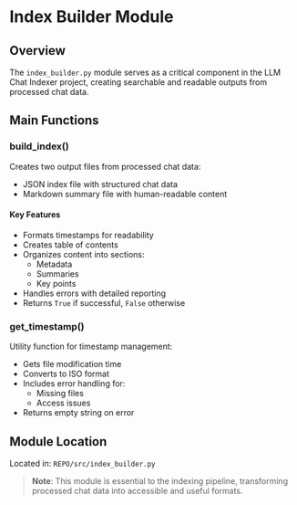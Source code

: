 # Index Builder Module

## Overview

The `index_builder.py` module serves as a critical component in the LLM Chat Indexer project, creating searchable and readable outputs from processed chat data.

## Main Functions

### build_index()

Creates two output files from processed chat data:

- JSON index file with structured chat data
- Markdown summary file with human-readable content

#### Key Features

- Formats timestamps for readability
- Creates table of contents
- Organizes content into sections:
  - Metadata
  - Summaries
  - Key points
- Handles errors with detailed reporting
- Returns `True` if successful, `False` otherwise

### get_timestamp()

Utility function for timestamp management:

- Gets file modification time
- Converts to ISO format
- Includes error handling for:
  - Missing files
  - Access issues
- Returns empty string on error

## Module Location

Located in: `REPO/src/index_builder.py`

> **Note**: This module is essential to the indexing pipeline, transforming processed chat data into accessible and useful formats.
